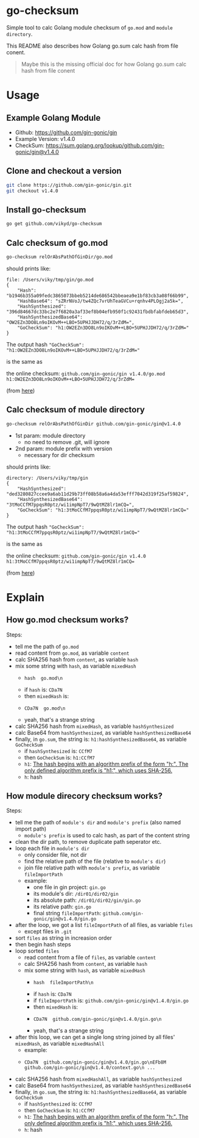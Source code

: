 # go-checksum

Simple tool to calc Golang module checksum of `go.mod` and `module directory`.

This README also describes how Golang go.sum calc hash from file conent.

> Maybe this is the missing official doc for how Golang go.sum calc hash from file conent

# Usage

## Example Golang Module

- Github: https://github.com/gin-gonic/gin
- Example Version: v1.4.0
- CheckSum: https://sum.golang.org/lookup/github.com/gin-gonic/gin@v1.4.0

## Clone and checkout a version

```sh
git clone https://github.com/gin-gonic/gin.git
git checkout v1.4.0
```

## Install go-checksum

```sh
go get github.com/vikyd/go-checksum
```

## Calc checksum of go.mod

```sh
go-checksum relOrAbsPathOfGinDir/go.mod
```

should prints like:

```
file: /Users/viky/tmp/gin/go.mod
{
	"Hash": "b1946b355a09fedc3865073bbeb5214de686542bbeaea9e1bf83cb3a08f66b99",
	"HashBase64": "sZRrNVoJ/tw4ZQc7vrUhTeaGVCu+rqnhv4PLOgj2a5k=",
	"HashSynthesized": "396d84667dc33bc2e7f6820a3af33ef8b04efb950f1c92431fbdbfabfdeb65d3",
	"HashSynthesizedBase64": "OW2EZn3DO8Ln9oIKOvM++LBO+5UPHJJDH72/q/3rZdM=",
	"GoCheckSum": "h1:OW2EZn3DO8Ln9oIKOvM++LBO+5UPHJJDH72/q/3rZdM="
}
```

The output hash `"GoCheckSum": "h1:OW2EZn3DO8Ln9oIKOvM++LBO+5UPHJJDH72/q/3rZdM="`

is the same as

the online checksum: `github.com/gin-gonic/gin v1.4.0/go.mod h1:OW2EZn3DO8Ln9oIKOvM++LBO+5UPHJJDH72/q/3rZdM=`

(from [here](https://sum.golang.org/lookup/github.com/gin-gonic/gin@v1.4.0))

## Calc checksum of module directory

```sh
go-checksum relOrAbsPathOfGinDir github.com/gin-gonic/gin@v1.4.0
```

- 1st param: module directory
  - no need to remove .git, will ignore
- 2nd param: module prefix with version
  - necessary for dir checksum

should prints like:

```
directory: /Users/viky/tmp/gin
{
	"HashSynthesized": "ded3280827ccee9a6ab11d29b73ff08b58a6a4da53efff7042d319f25af59824",
	"HashSynthesizedBase64": "3tMoCCfM7ppqsR0ptz/wi1impNpT7/9wQtMZ8lr1mCQ=",
	"GoCheckSum": "h1:3tMoCCfM7ppqsR0ptz/wi1impNpT7/9wQtMZ8lr1mCQ="
}
```

The output hash `"GoCheckSum": "h1:3tMoCCfM7ppqsR0ptz/wi1impNpT7/9wQtMZ8lr1mCQ="`

is the same as

the online checksum: `github.com/gin-gonic/gin v1.4.0 h1:3tMoCCfM7ppqsR0ptz/wi1impNpT7/9wQtMZ8lr1mCQ=`

(from [here](https://sum.golang.org/lookup/github.com/gin-gonic/gin@v1.4.0))

# Explain

## How go.mod checksum works?

Steps:

- tell me the path of `go.mod`
- read content from `go.mod`, as variable `content`
- calc SHA256 hash from `content`, as variable `hash`
- mix some string with `hash`, as variable `mixedHash`
  - ```
    hash  go.mod\n
    ```
  - if `hash` is: `CDa7N`
  - then `mixedHash` is:
  - ```
    CDa7N  go.mod\n
    ```
  - yeah, that's a strange string
- calc SHA256 hash from `mixedHash`, as variable `hashSynthesized`
- calc Base64 from `hashSynthesized`, as variable `hashSynthesizedBase64`
- finally, in `go.sum`, the string is: `h1:hashSynthesizedBase64`, as variable `GoCheckSum`
  - if `hashSynthesized` is: `CCfM7`
  - then `GoCheckSum` is: `h1:CCfM7`
  - `h1`: [The hash begins with an algorithm prefix of the form "h<N>:". The only defined algorithm prefix is "h1:", which uses SHA-256.](https://tip.golang.org/cmd/go/#hdr-Module_authentication_using_go_sum)
  - `h`: hash

## How module direcory checksum works?

Steps:

- tell me the path of `module's dir` and `module's prefix` (also named import path)
  - `module's prefix` is used to calc hash, as part of the content string
- clean the dir path, to remove duplicate path seperator etc.
- loop each file in `module's dir`
  - only consider file, not dir
  - find the relative path of the file (relative to `module's dir`)
  - join file relative path with `module's prefix`, as variable `fileImportPath`
  - example:
    - one file in gin project: `gin.go`
    - its module's dir: `/dir01/dir02/gin`
    - its absolute path: `/dir01/dir02/gin/gin.go`
    - its relative path: `gin.go`
    - final string `fileImportPath`: `github.com/gin-gonic/gin@v1.4.0/gin.go`
- after the loop, we got a list `fileImportPath` of all files, as variable `files`
  - except files in `.git`
- sort `files` as string in increasion order
- then begin hash steps
- loop sorted `files`
  - read content from a file of `files`, as variable `content`
  - calc SHA256 hash from `content`, as variable `hash`
  - mix some string with `hash`, as variable `mixedHash`
    - ```
      hash  fileImportPath\n
      ```
    - if `hash` is: `CDa7N`
    - if `fileImportPath` is: `github.com/gin-gonic/gin@v1.4.0/gin.go`
    - then `mixedHash` is:
    - ```
      CDa7N  github.com/gin-gonic/gin@v1.4.0/gin.go\n
      ```
    - yeah, that's a strange string
- after this loop, we can get a single long string joined by all files' `mixedHash`, as variable `mixedHashAll`
  - example:
  - ```
    CDa7N  github.com/gin-gonic/gin@v1.4.0/gin.go\nEFb8M  github.com/gin-gonic/gin@v1.4.0/context.go\n ...
    ```
- calc SHA256 hash from `mixedHashAll`, as variable `hashSynthesized`
- calc Base64 from `hashSynthesized`, as variable `hashSynthesizedBase64`
- finally, in `go.sum`, the string is: `h1:hashSynthesizedBase64`, as variable `GoCheckSum`
  - if `hashSynthesized` is: `CCfM7`
  - then `GoCheckSum` is: `h1:CCfM7`
  - `h1`: [The hash begins with an algorithm prefix of the form "h<N>:". The only defined algorithm prefix is "h1:", which uses SHA-256.](https://tip.golang.org/cmd/go/#hdr-Module_authentication_using_go_sum)
  - `h`: hash
